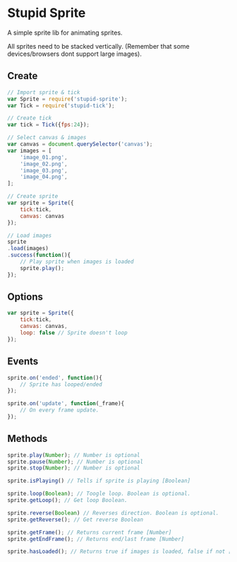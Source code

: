 # Stupid Sprite

A simple sprite lib for animating sprites. 

All sprites need to be stacked vertically. (Remember that some devices/browsers dont support large images).

## Create

```javascript
// Import sprite & tick
var Sprite = require('stupid-sprite');
var Tick = require('stupid-tick');

// Create tick
var tick = Tick({fps:24});

// Select canvas & images
var canvas = document.querySelector('canvas');
var images = [
	'image_01.png',
	'image_02.png',
	'image_03.png',
	'image_04.png',
];

// Create sprite
var sprite = Sprite({
	tick:tick, 
	canvas: canvas
});

// Load images
sprite
.load(images)
.success(function(){
	// Play sprite when images is loaded
	sprite.play();
});
```

## Options

```javascript
var sprite = Sprite({
	tick:tick, 
	canvas: canvas,
	loop: false // Sprite doesn't loop
});
```

## Events

```javascript
sprite.on('ended', function(){
	// Sprite has looped/ended
});

sprite.on('update', function(_frame){
	// On every frame update.
});
```

## Methods

```javascript
sprite.play(Number); // Number is optional
sprite.pause(Number); // Number is optional
sprite.stop(Number); // Number is optional

sprite.isPlaying() // Tells if sprite is playing [Boolean]

sprite.loop(Boolean); // Toogle loop. Boolean is optional.
sprite.getLoop(); // Get loop Boolean.

sprite.reverse(Boolean) // Reverses direction. Boolean is optional.
sprite.getReverse(); // Get reverse Boolean

sprite.getFrame(); // Returns current frame [Number]
sprite.getEndFrame(); // Returns end/last frame [Number]

sprite.hasLoaded(); // Returns true if images is loaded, false if not [Boolean]
```

